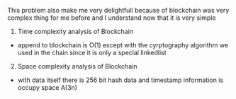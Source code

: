 This problem also make me very delightfull because of blockchain was very complex thing for me before and I understand now that it is very simple
1. Time complexity analysis of Blockchain 
 - append to blockchain is O(1) except with the cyrptography algorithm we used in the chain since it is  only a special linkedlist

2. Space complexity analysis of Blockchain
 - with data itself there is 256 bit hash data and timestamp information is occupy space A(3n)